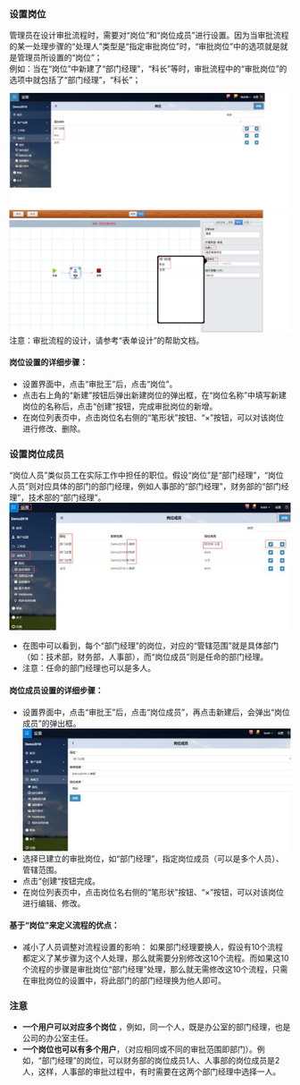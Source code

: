 ### 设置岗位
管理员在设计审批流程时，需要对“岗位”和“岗位成员”进行设置。因为当审批流程的某一处理步骤的“处理人”类型是“指定审批岗位”时，“审批岗位”中的选项就是就是管理员所设置的“岗位”；<br>
例如：当在“岗位”中新建了“部门经理”，“科长”等时，审批流程中的“审批岗位”的选项中就包括了“部门经理”，“科长”；

 ![](images/岗位003.png)
 ![](images/岗位004.png)
 注意：审批流程的设计，请参考“表单设计”的帮助文档。
 #### 岗位设置的详细步骤：
 - 设置界面中，点击“审批王”后，点击“岗位”。
 - 点击右上角的“新建”按钮后弹出新建岗位的弹出框，在“岗位名称”中填写新建岗位的名称后，点击“创建”按钮，完成审批岗位的新增。
 -  在岗位列表页中，点击岗位名右侧的“笔形状”按钮、“×”按钮，可以对该岗位进行修改、删除。
 
### 设置岗位成员
“岗位人员”类似员工在实际工作中担任的职位。假设“岗位”是“部门经理”，“岗位人员”则对应具体的部门的部门经理，例如人事部的“部门经理”，财务部的“部门经理”，技术部的“部门经理”。
![](images/岗位成员21.png)
 - 在图中可以看到，每个“部门经理”的岗位，对应的“管辖范围”就是具体部门（如：技术部，财务部，人事部），而“岗位成员”则是任命的部门经理。
 - 注意：任命的部门经理也可以是多人。
 
#### 岗位成员设置的详细步骤：
 - 设置界面中，点击“审批王”后，点击“岗位成员”，再点击新建后，会弹出“岗位成员”的弹出框。
 ![](images/岗位成员22.png)
 - 选择已建立的审批岗位，如“部门经理”，指定岗位成员（可以是多个人员）、管辖范围。
 - 点击“创建“按钮完成。
 - 在岗位列表页中，点击岗位名右侧的“笔形状”按钮、“×”按钮，可以对该岗位进行编辑、修改。
 
#### 基于“岗位”来定义流程的优点：
 - 减小了人员调整对流程设置的影响：
  如果部门经理要换人，假设有10个流程都定义了某步骤为这个人处理，那么就需要分别修改这10个流程。而如果这10个流程的步骤是审批岗位“部门经理”处理，那么就无需修改这10个流程，只需在审批岗位的设置中，将此部门的部门经理换为他人即可。

### 注意

- **一个用户可以对应多个岗位** ，例如，同一个人，既是办公室的部门经理，也是公司的办公室主任。
- **一个岗位也可以有多个用户**，（对应相同或不同的审批范围即部门）。例如，“部门经理”的岗位，可以财务部的岗位成员1人、人事部的岗位成员是2人，这样，人事部的审批过程中，有时需要在这两个部门经理中选择一人。
